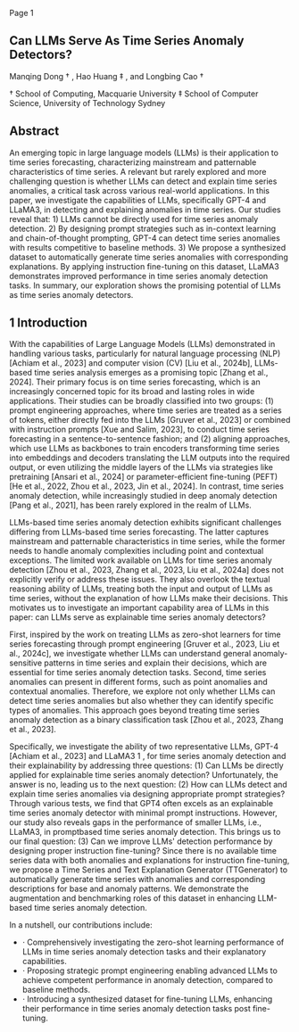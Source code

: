 Page 1

## Can LLMs Serve As Time Series Anomaly Detectors?

Manqing Dong † , Hao Huang ‡ , and Longbing Cao †

† School of Computing, Macquarie University ‡ School of Computer Science, University of Technology Sydney

## Abstract

An emerging topic in large language models (LLMs) is their application to time series forecasting, characterizing mainstream and patternable characteristics of time series. A relevant but rarely explored and more challenging question is whether LLMs can detect and explain time series anomalies, a critical task across various real-world applications. In this paper, we investigate the capabilities of LLMs, specifically GPT-4 and LLaMA3, in detecting and explaining anomalies in time series. Our studies reveal that: 1) LLMs cannot be directly used for time series anomaly detection. 2) By designing prompt strategies such as in-context learning and chain-of-thought prompting, GPT-4 can detect time series anomalies with results competitive to baseline methods. 3) We propose a synthesized dataset to automatically generate time series anomalies with corresponding explanations. By applying instruction fine-tuning on this dataset, LLaMA3 demonstrates improved performance in time series anomaly detection tasks. In summary, our exploration shows the promising potential of LLMs as time series anomaly detectors.

## 1 Introduction

With the capabilities of Large Language Models (LLMs) demonstrated in handling various tasks, particularly for natural language processing (NLP) [Achiam et al., 2023] and computer vision (CV) [Liu et al., 2024b], LLMs-based time series analysis emerges as a promising topic [Zhang et al., 2024]. Their primary focus is on time series forecasting, which is an increasingly concerned topic for its broad and lasting roles in wide applications. Their studies can be broadly classified into two groups: (1) prompt engineering approaches, where time series are treated as a series of tokens, either directly fed into the LLMs [Gruver et al., 2023] or combined with instruction prompts [Xue and Salim, 2023], to conduct time series forecasting in a sentence-to-sentence fashion; and (2) aligning approaches, which use LLMs as backbones to train encoders transforming time series into embeddings and decoders translating the LLM outputs into the required output, or even utilizing the middle layers of the LLMs via strategies like pretraining [Ansari et al., 2024] or parameter-efficient fine-tuning (PEFT) [He et al., 2022, Zhou et al., 2023, Jin et al., 2024]. In contrast, time series anomaly detection, while increasingly studied in deep anomaly detection [Pang et al., 2021], has been rarely explored in the realm of LLMs.

LLMs-based time series anomaly detection exhibits significant challenges differing from LLMs-based time series forecasting. The latter captures mainstream and patternable characteristics in time series, while the former needs to handle anomaly complexities including point and contextual exceptions. The limited work available on LLMs for time series anomaly detection [Zhou et al., 2023, Zhang et al., 2023, Liu et al., 2024a] does not explicitly verify or address these issues. They also overlook the textual reasoning ability of LLMs, treating both the input and output of LLMs as time series, without the explanation of how LLMs make their decisions. This motivates us to investigate an important capability area of LLMs in this paper: can LLMs serve as explainable time series anomaly detectors?

First, inspired by the work on treating LLMs as zero-shot learners for time series forecasting through prompt engineering [Gruver et al., 2023, Liu et al., 2024c], we investigate whether LLMs can understand general anomaly-sensitive patterns in time series and explain their decisions, which are essential for time series anomaly detection tasks. Second, time series anomalies can present in different forms, such as point anomalies and contextual anomalies. Therefore, we explore not only whether LLMs can detect time series anomalies but also whether they can identify specific types of anomalies. This approach goes beyond treating time series anomaly detection as a binary classification task [Zhou et al., 2023, Zhang et al., 2023].

Specifically, we investigate the ability of two representative LLMs, GPT-4 [Achiam et al., 2023] and LLaMA3 1 , for time series anomaly detection and their explainability by addressing three questions: (1) Can LLMs be directly applied for explainable time series anomaly detection? Unfortunately, the answer is no, leading us to the next question: (2) How can LLMs detect and explain time series anomalies via designing appropriate prompt strategies? Through various tests, we find that GPT4 often excels as an explainable time series anomaly detector with minimal prompt instructions. However, our study also reveals gaps in the performance of smaller LLMs, i.e., LLaMA3, in promptbased time series anomaly detection. This brings us to our final question: (3) Can we improve LLMs' detection performance by designing proper instruction fine-tuning? Since there is no available time series data with both anomalies and explanations for instruction fine-tuning, we propose a Time Series and Text Explanation Generator (TTGenerator) to automatically generate time series with anomalies and corresponding descriptions for base and anomaly patterns. We demonstrate the augmentation and benchmarking roles of this dataset in enhancing LLM-based time series anomaly detection.

In a nutshell, our contributions include:

- · Comprehensively investigating the zero-shot learning performance of LLMs in time series anomaly detection tasks and their explanatory capabilities.
- · Proposing strategic prompt engineering enabling advanced LLMs to achieve competent performance in anomaly detection, compared to baseline methods.
- · Introducing a synthesized dataset for fine-tuning LLMs, enhancing their performance in time series anomaly detection tasks post fine-tuning.